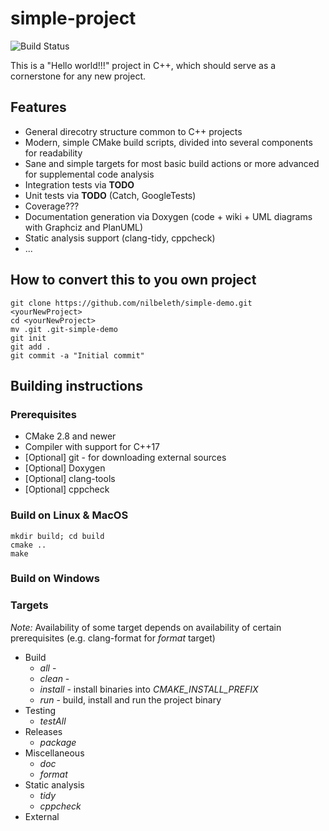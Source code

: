 # simple-project

![Build Status](https://travis-ci.org/nilbeleth/cleanCppProject.svg?branch=master)

This is a "Hello world!!!" project in C++, which should serve as a cornerstone for any new project.

## Features

 * General direcotry structure common to C++ projects
 * Modern, simple CMake build scripts, divided into several components for readability
 * Sane and simple targets for most basic build actions or more advanced for supplemental code analysis
 * Integration tests via **TODO**
 * Unit tests via **TODO** (Catch, GoogleTests)
 * Coverage???
 * Documentation generation via Doxygen (code + wiki + UML diagrams with Graphciz and PlanUML)
 * Static analysis support (clang-tidy, cppcheck)
 * ...

## How to convert this to you own project

~~~
git clone https://github.com/nilbeleth/simple-demo.git <yourNewProject>
cd <yourNewProject>
mv .git .git-simple-demo
git init
git add .
git commit -a "Initial commit"
~~~

## Building instructions

### Prerequisites

 * CMake 2.8 and newer
 * Compiler with support for C++17
 * [Optional] git - for downloading external sources
 * [Optional] Doxygen
 * [Optional] clang-tools
 * [Optional] cppcheck

### Build on Linux & MacOS

~~~
mkdir build; cd build
cmake ..
make
~~~

### Build on Windows


### Targets

*Note:* Availability of some target depends on availability of certain prerequisites (e.g. clang-format for *format* target)

* Build
    * *all*     -
    * *clean*   -
    * *install* - install binaries into *CMAKE_INSTALL_PREFIX*
    * *run*     - build, install and run the project binary
* Testing
    * *testAll*
* Releases
    * *package*
* Miscellaneous
    * *doc*
    * *format*
* Static analysis
    * *tidy*
    * *cppcheck*
* External
